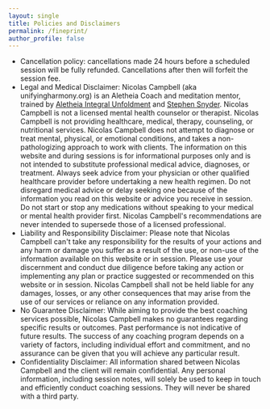 ```yaml
---
layout: single
title: Policies and Disclaimers
permalink: /fineprint/
author_profile: false
---
```


-   Cancellation policy: cancellations made 24 hours before a scheduled session will be fully refunded. Cancellations after then will forfeit the session fee.
-   Legal and Medical Disclaimer: Nicolas Campbell (aka unifyingharmony.org) is an Aletheia Coach and meditation mentor, trained by [Aletheia Integral Unfoldment](https://integralunfoldment.com) and [Stephen Snyder](https://awakeningdharma.org). Nicolas Campbell is not a licensed mental health counselor or therapist. Nicolas Campbell is not providing healthcare, medical, therapy, counseling, or nutritional services. Nicolas Campbell does not attempt to diagnose or treat mental, physical, or emotional conditions, and takes a non-pathologizing approach to work with clients. The information on this website and during sessions is for informational purposes only and is not intended to substitute professional medical advice, diagnoses, or treatment. Always seek advice from your physician or other qualified healthcare provider before undertaking a new health regimen. Do not disregard medical advice or delay seeking one because of the information you read on this website or advice you receive in session. Do not start or stop any medications without speaking to your medical or mental health provider first. Nicolas Campbell's recommendations are never intended to supersede those of a licensed professional.
-   Liability and Responsibility Disclaimer: Please note that Nicolas Campbell can't take any responsibility for the results of your actions and any harm or damage you suffer as a result of the use, or non-use of the information available on this website or in session. Please use your discernment and conduct due diligence before taking any action or implementing any plan or practice suggested or recommended on this website or in session. Nicolas Campbell shall not be held liable for any damages, losses, or any other consequences that may arise from the use of our services or reliance on any information provided.
-   No Guarantee Disclaimer: While aiming to provide the best coaching services possible, Nicolas Campbell makes no guarantees regarding specific results or outcomes. Past performance is not indicative of future results. The success of any coaching program depends on a variety of factors, including individual effort and commitment, and no assurance can be given that you will achieve any particular result.
-   Confidentiality Disclaimer: All information shared between Nicolas Campbell and the client will remain confidential. Any personal information, including session notes, will solely be used to keep in touch and efficiently conduct coaching sessions. They will never be shared with a third party.
